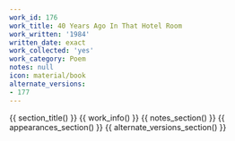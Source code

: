```yaml
---
work_id: 176
work_title: 40 Years Ago In That Hotel Room
work_written: '1984'
written_date: exact
work_collected: 'yes'
work_category: Poem
notes: null
icon: material/book
alternate_versions:
- 177
---
```


{{ section_title() }}
{{ work_info() }}
{{ notes_section() }}
{{ appearances_section() }}
{{ alternate_versions_section() }}